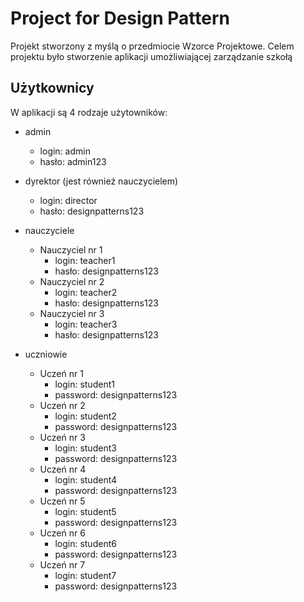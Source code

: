 # Project for Design Pattern

Projekt stworzony z myślą o przedmiocie Wzorce Projektowe. Celem projektu było stworzenie aplikacji umożliwiającej zarządzanie szkołą

## Użytkownicy
W aplikacji są 4 rodzaje użytowników: 
* admin
  * login: admin 
  * hasło: admin123
  
* dyrektor (jest również nauczycielem)
  * login: director
  * hasło: designpatterns123
* nauczyciele
  * Nauczyciel nr 1 
    * login: teacher1
    * hasło: designpatterns123
  * Nauczyciel nr 2
    * login: teacher2
    * hasło: designpatterns123
  * Nauczyciel nr 3
    * login: teacher3
    * hasło: designpatterns123  
* uczniowie
  * Uczeń nr 1
    * login: student1
    * password: designpatterns123 
  * Uczeń nr 2
    * login: student2
    * password: designpatterns123 
  * Uczeń nr 3
    * login: student3
    * password: designpatterns123 
  * Uczeń nr 4
    * login: student4
    * password: designpatterns123 
  * Uczeń nr 5
    * login: student5
    * password: designpatterns123 
  * Uczeń nr 6
    * login: student6
    * password: designpatterns123 
  * Uczeń nr 7
    * login: student7
    * password: designpatterns123 